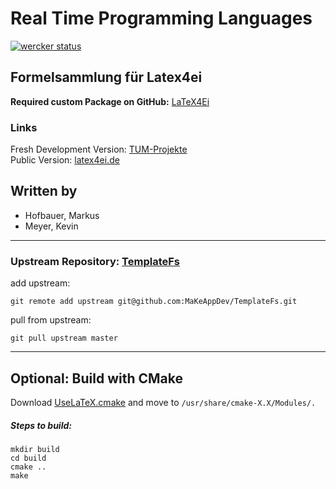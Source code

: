 # Real Time Programming Languages
[![wercker status](https://app.wercker.com/status/538fb5da3857cb5e05adb2037e3a3cf4/s "wercker status")](https://app.wercker.com/project/bykey/538fb5da3857cb5e05adb2037e3a3cf4)

## Formelsammlung für Latex4ei
**Required custom Package on GitHub:** [LaTeX4Ei](https://github.com/latex4ei/latex4ei-packages)

### Links

Fresh Development Version: [TUM-Projekte](https://makeappdev.github.io/TUM-Projekte/)  
Public Version: [latex4ei.de](http://latex4ei.de)

## Written by
- Hofbauer, Markus
- Meyer, Kevin

--------------------------------------

### Upstream Repository: [TemplateFs](https://github.com/MaKeAppDev/TemplateFs)

add upstream:

    git remote add upstream git@github.com:MaKeAppDev/TemplateFs.git

pull from upstream:

    git pull upstream master

--------------------------------------

## Optional: Build with CMake
Download [UseLaTeX.cmake](https://cmake.org/Wiki/CMakeUserUseLATEX) and move to `/usr/share/cmake-X.X/Modules/.`  

##### Steps to build:
```shell
mkdir build
cd build
cmake ..
make
```
